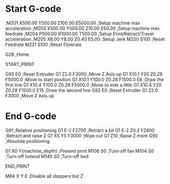 # Start G-code
;M201 X500.00 Y500.00 Z100.00 E5000.00 ;Setup machine max acceleration
;M203 X500.00 Y500.00 Z10.00 E50.00 ;Setup machine max feedrate
;M204 P500.00 R1000.00 T500.00 ;Setup Print/Retract/Travel acceleration
;M205 X8.00 Y8.00 Z0.40 E5.00 ;Setup Jerk
M220 S100 ;Reset Feedrate
M221 S100 ;Reset Flowrate

G28 ;Home

START_PRINT

G92 E0 ;Reset Extruder
G1 Z2.0 F3000 ;Move Z Axis up
G1 X10.1 Y20 Z0.28 F5000.0 ;Move to start position
G1 X10.1 Y100.0 Z0.28 F1500.0 E8 ;Draw the first line
G1 X10.4 Y100.0 Z0.28 F5000.0 ;Move to side a little
G1 X10.4 Y20 Z0.28 F1500.0 E15 ;Draw the second line
G92 E0 ;Reset Extruder
G1 Z2.0 F3000 ;Move Z Axis up

# End G-code

G91 ;Relative positioning
G1 E-2 F2700 ;Retract a bit
G1 E-2 Z0.2 F2400 ;Retract and raise Z
G1 X5 Y5 F3000 ;Wipe out
G1 Z10 ;Raise Z more
G90 ;Absolute positioning

G1 X0 Y{machine_depth} ;Present print
M106 S0 ;Turn-off fan
M104 S0 ;Turn-off hotend
M140 S0 ;Turn-off bed

END_PRINT

M84 X Y E ;Disable all steppers but Z
